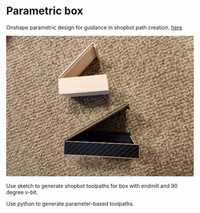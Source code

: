 # Parametric box	


Onshape parametric design for guidance in shopbot path creation.
[here](https://cad.onshape.com/documents/c429adf695cccbb3df6ce57b/w/f26c7c8d38f2610c9769fc54/e/f1eba46c150b72f9fee9967c)

![first boxes](./img/boxes.jpg)


Use sketch to generate shopbot toolpaths for box with endmill and 90 degree v-bit.

Use python to generate parameter-based toolpaths.



